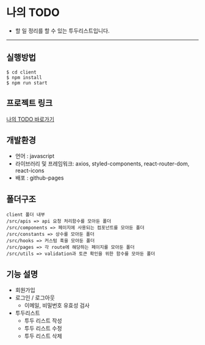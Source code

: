 # 나의 TODO

- 할 일 정리를 할 수 있는 투두리스트입니다.

---

## 실행방법

```
$ cd client
$ npm install
$ npm run start
```

## 프로젝트 링크

[나의 TODO 바로가기](https://wjstjdus96.github.io/wanted-pre-onboarding-frontend)

## 개발환경

- 언어 : javascript
- 라이브러리 및 프레임워크: axios, styled-components, react-router-dom, react-icons
- 배포 : github-pages

## 폴더구조

```
client 폴더 내부
/src/apis => api 요청 처리함수를 모아둔 폴더
/src/components => 페이지에 사용되는 컴포넌트를 모아둔 폴더
/src/constants => 상수를 모아둔 폴더
/src/hooks => 커스텀 훅을 모아둔 폴더
/src/pages => 각 route에 해당하는 페이지를 모아둔 폴더
/src/utils => validation과 토큰 확인을 위한 함수를 모아둔 폴더
```

## 기능 설명

- 회원가입
- 로그인 / 로그아웃
  - 이메일, 비밀번호 유효성 검사
- 투두리스트
  - 투두 리스트 작성
  - 투두 리스트 수정
  - 투두 리스트 삭제
